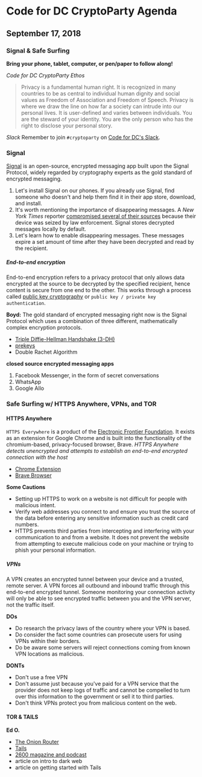 # Code for DC CryptoParty Agenda
## September 17, 2018
### Signal & Safe Surfing
**Bring your phone, tablet, computer, or pen/paper to follow along!**

_Code for DC CryptoParty Ethos_
> Privacy is a fundamental human right. It is recognized in many countries to be as central to individual human dignity and social values as Freedom of Association and Freedom of Speech. Privacy is where we draw the line on how far a society can intrude into our personal lives. It is user-defined and varies between individuals. You are the steward of your identity. You are the only person who has the right to disclose your personal story.

_Slack_
Remember to join `#cryptoparty` on [Code for DC's Slack](https://codefordc.org/resources/slack.html).

### Signal
[Signal](https://signal.org/) is an open-source, encrypted messaging app built upon the Signal Protocol, widely regarded by cryptography experts as the gold standard of encrypted messaging.

1. Let's install Signal on our phones. If you already use Signal, find someone who doesn't and help them find it in their app store, download, and install.
2. It's worth mentioning the importance of disappearing messages. A _New York Times_ reporter [compromised several of their sources](https://www.nytimes.com/2018/06/07/us/politics/times-reporter-phone-records-seized.html) because their device was seized by law enforcement. Signal stores decrypted messages locally by default.
3. Let's learn how to enable disappearing messages. These messages expire a set amount of time after they have been decrypted and read by the recipient.

##### End-to-end encryption
End-to-end encryption refers to a privacy protocol that only allows data encrypted at the source to be decrypted by the specified recipient, hence content is secure from one end to the other. This works through a process called [public key cryptography](https://simple.wikipedia.org/wiki/Public-key_cryptography) or `public key / private key authentication`.

**Boyd:** The gold standard of encrypted messaging right now is the Signal Protocol which uses a combination of three different, mathematically complex encryption protocols.
- [Triple Diffie-Hellman Handshake (3-DH)](https://www.khanacademy.org/computing/computer-science/cryptography/modern-crypt/v/diffie-hellman-key-exchange-part-2)
- [prekeys](https://simple.wikipedia.org/wiki/Pre-shared_key)
- Double Rachet Algorithm

**closed source encrypted messaging apps**
1. Facebook Messenger, in the form of secret conversations
2. WhatsApp
3. Google Allo

### Safe Surfing w/ HTTPS Anywhere, VPNs, and TOR
#### HTTPS Anywhere
`HTTPS Everywhere` is a product of the [Electronic Frontier Foundation](https://eff.org). It exists as an extension for Google Chrome and is built into the functionality of the chromium-based, privacy-focused browser, Brave. _HTTPS Anywhere detects unencrypted and attempts to establish an end-to-end encrypted connection with the host_
- [Chrome Extension](https://chrome.google.com/webstore/detail/https-everywhere/gcbommkclmclpchllfjekcdonpmejbdp?hl=en)
- [Brave Browser](https://brave.com/download/)

**Some Cautions**
- Setting up HTTPS to work on a website is not difficult for people with malicious intent.
- Verify web addresses you connect to and ensure you trust the source of the data before entering any sensitive information such as credit card numbers.
- HTTPS prevents third parties from intercepting and interfering with your communication to and from a website. It does not prevent the website from attempting to execute malicious code on your machine or trying to phish your personal information.

##### VPNs
A VPN creates an encrypted tunnel between your device and a trusted, remote server. A VPN forces all outbound and inbound traffic through this end-to-end encrypted tunnel. Someone monitoring your connection activity will only be able to see encrypted traffic between you and the VPN server, not the traffic itself.

**DOs**
- Do research the privacy laws of the country where your VPN is based.
- Do consider the fact some countries can prosecute users for using VPNs within their borders.
- Do be aware some servers will reject connections coming from known VPN locations as malicious.

**DONTs**
- Don't use a free VPN
- Don't assume just because you've paid for a VPN service that the provider does not keep logs of traffic and cannot be compelled to turn over this information to the government or sell it to third parties.
- Don't think VPNs protect you from malicious content on the web.

#### TOR & TAILS
**Ed O.**
- [The Onion Router](https://www.torproject.org/)
- [Tails](https://tails.boum.org/)
- [2600 magazine and podcast](https://www.2600.com/)
- article on intro to dark web
- article on getting started with Tails
